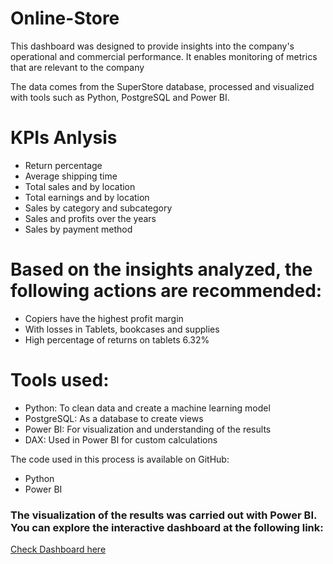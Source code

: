 # Online-Store
This dashboard was designed to provide insights into the company's operational and commercial performance. It enables monitoring of metrics that are relevant to the company


The data comes from the SuperStore database, processed and visualized with tools such as Python, PostgreSQL and Power BI.

# KPIs Anlysis

- Return percentage
- Average shipping time
- Total sales and by location
- Total earnings and by location
- Sales by category and subcategory
- Sales and profits over the years
- Sales by payment method

# Based on the insights analyzed, the following actions are recommended:

- Copiers have the highest profit margin
- With losses in Tablets, bookcases and supplies
- High percentage of returns on tablets 6.32%

# Tools used:
- Python: To clean data and create a machine learning model
- PostgreSQL: As a database to create views
- Power BI: For visualization and understanding of the results
- DAX: Used in Power BI for custom calculations


The code used in this process is available on GitHub:
- Python
- Power BI

### The visualization of the results was carried out with Power BI. You can explore the interactive dashboard at the following link:
[Check Dashboard here](https://app.powerbi.com/view?r=eyJrIjoiZTFkMGZmYTEtYmZmOS00Mzc3LTk3NjItOTJlZjQ0ODE1M2IwIiwidCI6IjY2NWYxNmFlLWVmN2ItNDUwNS04NjdkLTgyMzNkYjVhZWVhZiJ9)


